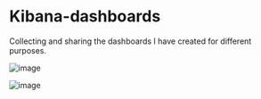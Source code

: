 # Kibana-dashboards

Collecting and sharing the dashboards I have created for different purposes. 

 

![image](https://user-images.githubusercontent.com/16334770/176267382-47586f19-d08d-4c8a-8526-e3e2cebf0626.png)

![image](https://user-images.githubusercontent.com/16334770/176267732-f2ba876f-bc01-402a-b9c1-0763e0775574.png)
